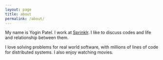 ```yaml
---
layout: page
title: about
permalink: /about/
---
```


My name is Yogin Patel. I work at [Sprinklr][sprinklr]. I like to discuss codes and life and relationship between them. 

I love solving problems for real world software, with millions of lines of code for distributed systems. I also enjoy watching movies.

[sprinklr]:[https://sprinklr.com]
